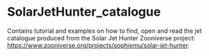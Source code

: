 # SolarJetHunter_catalogue
Contains tutorial and examples on how to find, open and read the jet catalogue produced from the Solar Jet Hunter Zooniverse project: https://www.zooniverse.org/projects/sophiemu/solar-jet-hunter.
